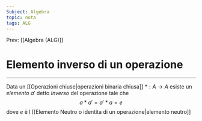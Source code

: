 ```yaml
---
Subject: Algebra
topic: nota
tags: ALG
---
```


Prev: [[Algebra (ALG)]]

# Elemento inverso di un operazione
---
Data un [[Operazioni chiuse|operazioni binaria chiusa]] $*:A\rightarrow A$ esiste un _elemento_ $a'$ detto _Inverso_ del operazione tale che
$$a*a'=a'*a=e$$
dove $e$ è l [[Elemento Neutro o identita di un operazione|elemento neutro]]
